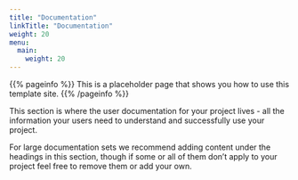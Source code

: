 ```yaml
---
title: "Documentation"
linkTitle: "Documentation"
weight: 20
menu:
  main:
    weight: 20
---
```


{{% pageinfo %}}
This is a placeholder page that shows you how to use this template site.
{{% /pageinfo %}}

This section is where the user documentation for your project lives - all the information your users need to understand and successfully use your project.

For large documentation sets we recommend adding content under the headings in this section, though if some or all of them don’t apply to your project feel free to remove them or add your own.